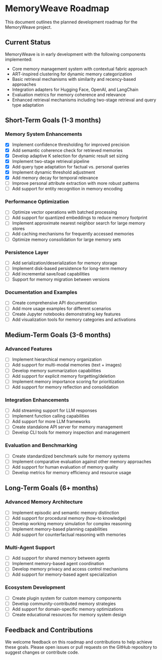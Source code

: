 # MemoryWeave Roadmap

This document outlines the planned development roadmap for the MemoryWeave project.

## Current Status

MemoryWeave is in early development with the following components implemented:

- Core memory management system with contextual fabric approach
- ART-inspired clustering for dynamic memory categorization
- Basic retrieval mechanisms with similarity and recency-based approaches
- Integration adapters for Hugging Face, OpenAI, and LangChain
- Evaluation metrics for memory coherence and relevance
- Enhanced retrieval mechanisms including two-stage retrieval and query type adaptation

## Short-Term Goals (1-3 months)

### Memory System Enhancements
- [x] Implement confidence thresholding for improved precision
- [x] Add semantic coherence check for retrieved memories
- [x] Develop adaptive K selection for dynamic result set sizing
- [x] Implement two-stage retrieval pipeline
- [x] Add query type adaptation for factual vs. personal queries
- [x] Implement dynamic threshold adjustment
- [x] Add memory decay for temporal relevance
- [ ] Improve personal attribute extraction with more robust patterns
- [ ] Add support for entity recognition in memory encoding

### Performance Optimization
- [ ] Optimize vector operations with batched processing
- [ ] Add support for quantized embeddings to reduce memory footprint
- [ ] Implement approximate nearest neighbor search for large memory stores
- [ ] Add caching mechanisms for frequently accessed memories
- [ ] Optimize memory consolidation for large memory sets

### Persistence Layer
- [ ] Add serialization/deserialization for memory storage
- [ ] Implement disk-based persistence for long-term memory
- [ ] Add incremental save/load capabilities
- [ ] Support for memory migration between versions

### Documentation and Examples
- [ ] Create comprehensive API documentation
- [ ] Add more usage examples for different scenarios
- [ ] Create Jupyter notebooks demonstrating key features
- [ ] Add visualization tools for memory categories and activations

## Medium-Term Goals (3-6 months)

### Advanced Features
- [ ] Implement hierarchical memory organization
- [ ] Add support for multi-modal memories (text + images)
- [ ] Develop memory summarization capabilities
- [ ] Add support for explicit memory forgetting/deletion
- [ ] Implement memory importance scoring for prioritization
- [ ] Add support for memory reflection and consolidation

### Integration Enhancements
- [ ] Add streaming support for LLM responses
- [ ] Implement function calling capabilities
- [ ] Add support for more LLM frameworks
- [ ] Create standalone API server for memory management
- [ ] Develop CLI tools for memory inspection and management

### Evaluation and Benchmarking
- [ ] Create standardized benchmark suite for memory systems
- [ ] Implement comparative evaluation against other memory approaches
- [ ] Add support for human evaluation of memory quality
- [ ] Develop metrics for memory efficiency and resource usage

## Long-Term Goals (6+ months)

### Advanced Memory Architecture
- [ ] Implement episodic and semantic memory distinction
- [ ] Add support for procedural memory (how-to knowledge)
- [ ] Develop working memory simulation for complex reasoning
- [ ] Implement memory-based planning capabilities
- [ ] Add support for counterfactual reasoning with memories

### Multi-Agent Support
- [ ] Add support for shared memory between agents
- [ ] Implement memory-based agent coordination
- [ ] Develop memory privacy and access control mechanisms
- [ ] Add support for memory-based agent specialization

### Ecosystem Development
- [ ] Create plugin system for custom memory components
- [ ] Develop community-contributed memory strategies
- [ ] Add support for domain-specific memory optimizations
- [ ] Create educational resources for memory system design

## Feedback and Contributions

We welcome feedback on this roadmap and contributions to help achieve these goals. Please open issues or pull requests on the GitHub repository to suggest changes or contribute code.
